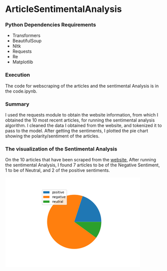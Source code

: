 # ArticleSentimentalAnalysis


### Python Dependencies Requirements

- Transformers
- BeautifulSoup
- Nltk
- Requests
- Re
- Matplotlib


### Execution

The code for webscraping of the articles and the sentimental Analysis is in the code.ipynb.

### Summary

I used the requests module to obtain the website information, from which I obtained the 10 most recent articles, for running the sentimental analysis algorithm. I cleaned the data I obtained from the website, and tokenized it to pass to the model. After getting the sentiments, I plotted the pie chart showing the polarity/sentiment of the articles. 

### The visualization of the Sentimental Analysis

On the 10 articles that have been scraped from the <a href="https://www.aljazeera.com/where/mozambique/"> website</a>, After running the sentimental Analysis, I found 7 articles to be of the Negative Sentiment, 1 to be of Neutral, and 2 of the positive sentiments. 

<img src=Result.png> </img>
